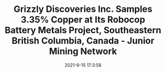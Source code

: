 ---
"title": "Grizzly Discoveries Inc. Samples 3.35% Copper at Its Robocop Battery Metals Project, Southeastern British Columbia, Canada - Junior Mining Network"
"date": "2021-9-15 17:3:58"
"feed_name": "GOOGLENEWSMINING"
"feed_website": "https://news.google.com/search?q=mining%2Bincident&hl=en-US&gl=US&ceid=US:en"
"feed_rss": "https://news.google.com/rss/search?q=mining%2Bincident&hl=en-US&gl=US&ceid=US:en"
"link": "https://www.juniorminingnetwork.com/junior-miner-news/press-releases/1286-tsx-venture/gzd/106693-grizzly-samples-3-35-copper-at-its-robocop-battery-metals-project-southeastern-british-columbia-canada.html"
"file": "_posts/2021-1-1-c4c4f8962c2d5be0f3922abbd8815649c76f3a46.md"
"accident": "0"
"drilling": "0"
"dead": "0"
"injured": "0"
---
